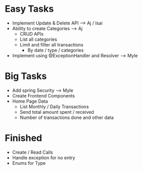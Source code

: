 # Easy Tasks
- Implement Update & Delete API --> Aj / Isai
- Ability to create Categories --> Aj
  - CRUD APIs
  - List all categories 
  - Limit and filter all transactions
    - By date / type / categories
- Implement using @ExceptionHandler and Resolver --> Myle

# Big Tasks
- Add spring Security --> Myle
- Create Frontend Components
- Home Page Data 
  - List Monthly / Daily Transactions
  - Send total amount spent / received
  - Number of transactions done and other data

# Finished 
- Create / Read Calls
- Handle exception for no entry
- Enums for Type